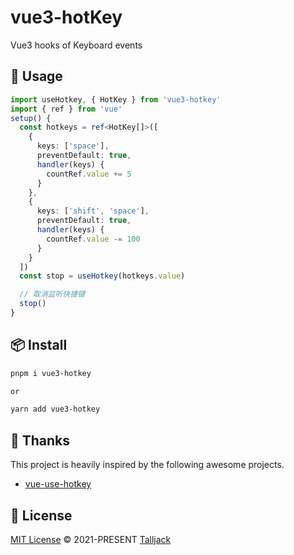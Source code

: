 # vue3-hotKey
Vue3 hooks of Keyboard events

## 🦄 Usage
```ts
import useHotkey, { HotKey } from 'vue3-hotkey'
import { ref } from 'vue'
setup() {
  const hotkeys = ref<HotKey[]>([
    {
      keys: ['space'],
      preventDefault: true,
      handler(keys) {
        countRef.value += 5
      }
    },
    {
      keys: ['shift', 'space'],
      preventDefault: true,
      handler(keys) {
        countRef.value -= 100
      }
    }
  ])
  const stop = useHotkey(hotkeys.value)

  // 取消监听快捷键
  stop()
}
```

## 📦 Install

```bash
pnpm i vue3-hotkey

or

yarn add vue3-hotkey
```

## 🌸 Thanks
This project is heavily inspired by the following awesome projects.

- [vue-use-hotkey](https://github.com/XiNiHa/vue-use-hotkey)

## 📄 License

[MIT License](https://github.com/Talljack/vue3-hotKey/blob/main/LICENSE) © 2021-PRESENT [Talljack](https://github.com/Talljack)
